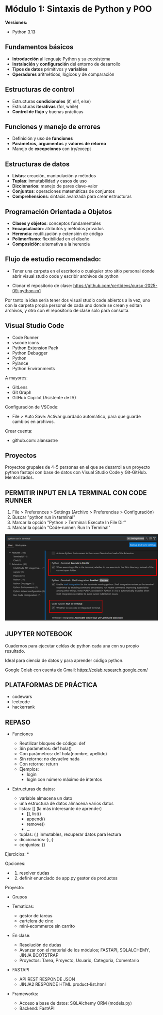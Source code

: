 # Módulo 1: Sintaxis de Python y POO

**Versiones:** 
- Python 3.13

## Fundamentos básicos
- **Introducción** al lenguaje Python y su ecosistema
- **Instalación** y **configuración** del entorno de desarrollo
- **Tipos de datos** primitivos y **variables**
- **Operadores** aritméticos, lógicos y de comparación

## Estructuras de control
- Estructuras **condicionales** (if, elif, else)
- Estructuras **iterativas** (for, while)
- **Control de flujo** y buenas prácticas

## Funciones y manejo de errores
- Definición y uso de **funciones**
- **Parámetros**, **argumentos** y **valores de retorno**
- Manejo de **excepciones** con try/except

## Estructuras de datos
- **Listas**: creación, manipulación y métodos
- **Tuplas**: inmutabilidad y casos de uso
- **Diccionarios**: manejo de pares clave-valor
- **Conjuntos**: operaciones matemáticas de conjuntos
- **Comprehensions**: sintaxis avanzada para crear estructuras

## Programación Orientada a Objetos
- **Clases y objetos**: conceptos fundamentales
- **Encapsulación**: atributos y métodos privados
- **Herencia**: reutilización y extensión de código
- **Polimorfismo**: flexibilidad en el diseño
- **Composición**: alternativa a la herencia


## Flujo de estudio recomendado:

* Tener una carpeta en el escritorio o cualquier otro sitio personal donde abrir visual studio code y escribir archivos de python

* Clonar el repositorio de clase: https://github.com/certidevs/curso-2025-09-python-m1


Por tanto la idea sería tener dos visual studio code abiertos a la vez, uno con la carpeta propia personal de cada uno donde se crean y editan archivos, y otro con el repositorio de clase solo para consulta.

## Visual Studio Code

- Code Runner
- vscode icons
- Python Extension Pack
- Python Debugger
- Python
- Pylance
- Python Environments

A mayores:

- GitLens
- Git Graph
- GitHub Copilot (Asistente de IA)

Configuración de VSCode: 

* File > Auto Save: Activar guardado automático, para que guarde cambios en archivos.

Crear cuenta:

* github.com: alansastre


## Proyectos

Proyectos grupales de 4-5 personas en el que se desarrolla un proyecto python fastapi con base de datos con Visual Studio Code y Git-GitHub. Mentorizados.

## PERMITIR INPUT EN LA TERMINAL CON CODE RUNNER

1. File > Preferences > Settings (Archivo > Preferencias > Configuración)
2. Buscar "python run in terminal"
3. Marcar la opción "Python > Terminal: Execute In File Dir"
4. Marcar la opción "Code-runner: Run In Terminal"

![alt text](image.png)


## JUPYTER NOTEBOOK

Cuadernos para ejecutar celdas de python cada una con su propio resultado.

Ideal para ciencia de datos y para aprender código python.

Google Colab con cuenta de Gmail: https://colab.research.google.com/ 

## PLATAFORMAS DE PRÁCTICA

* codewars
* leetcode
* hackerrank


## REPASO

* Funciones
    * Reutilizar bloques de código: def
    * Sin parámetros: def hola()
    * Con parámetros: def hola(nombre, apellido)
    * Sin retorno: no devuelve nada
    * Con retorno: return
    * Ejemplos:
        * login
        * login con número máximo de intentos

* Estructuras de datos:
    * variable almacena un dato
    * una estructura de datos almacena varios datos
    * listas: [] (la más interesante de aprender)
        * [], list()
        * append()
        * remove()
        * ...
    * tuplas: (,) inmutables, recuperar datos para lectura
    * diccionarios: {:,:}
    * conjuntos: {}

Ejercicios:
    * 


Opciones:
* 1. resolver dudas
* 2. definir enunciado de app.py gestor de productos


Proyecto:
* Grupos
* Tematicas: 
    * gestor de tareas
    * cartelera de cine
    * mini-ecommerce sin carrito
* En clase:
    * Resolución de dudas
    * Avanzar con el material de los módulos; FASTAPI, SQLALCHEMY, JINJA BOOTSTRAP
    * Proyectos: Tarea, Proyecto, Usuario, Categoria, Comentario


* FASTAPI
    * API REST RESPONDE JSON
    * JINJA2 RESPONDE HTML product-list.html

* Frameworks:
    * Acceso a base de datos: SQLAlchemy ORM (models.py)
    * Backend: FastAPI